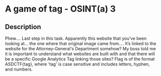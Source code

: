 # A game of tag - OSINT(a) 3

## Description

Phew…. Last step in this task. Apparently this website that you’ve been looking at… the one where that original image came from…. It’s linked to the website for the Attorney-General's Department somehow? My boss told me it is important to understand what websites are built with and that there will be a specific Google Analytics Tag linking those sites?
Flag is of the format ASDCTF{tag}, where 'tag' is case sensitive and includes letters, hyphen, and numbers.

